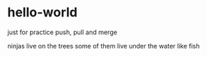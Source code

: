 # hello-world
just for practice push, pull and merge

ninjas live on the trees
some of them live under the water like fish
